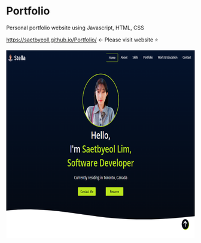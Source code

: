 # Portfolio
Personal portfolio website using Javascript, HTML, CSS

https://saetbyeoll.github.io/Portfolio/    <- Please visit website ⭐

<img src="https://github.com/saetbyeolL/Portfolio/raw/master/portfolio.png" width="750" height="500">    
